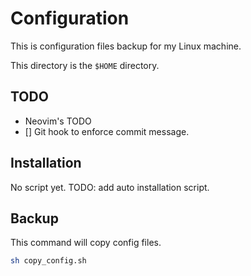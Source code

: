 # Configuration
This is configuration files backup for my Linux machine.

This directory is the `$HOME` directory.

## TODO
- Neovim's TODO
- [] Git hook to enforce commit message.


## Installation
No script yet.
TODO: add auto installation script.

## Backup
This command will copy config files.

```sh
sh copy_config.sh

```


